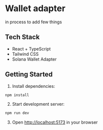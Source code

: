 # Wallet adapter 
in process to add few things

## Tech Stack

- React + TypeScript
- Tailwind CSS
- Solana Wallet Adapter

## Getting Started

1. Install dependencies:
```bash
npm install
```

2. Start development server:
```bash
npm run dev
```

3. Open [http://localhost:5173](http://localhost:5173) in your browser
